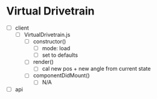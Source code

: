 # Virtual Drivetrain
- [ ] client
  - [ ] VirtualDrivetrain.js
    - [ ] constructor()
      - [ ] mode: load
      - [ ] set to defaults
    - [ ] render()
      - [ ] cal new pos + new angle from current state
    - [ ] componentDidMount()
      - [ ] N/A
- [ ] api